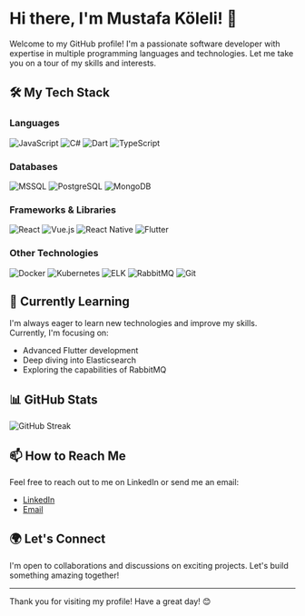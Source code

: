 # Hi there, I'm Mustafa Köleli! 👋

Welcome to my GitHub profile! I'm a passionate software developer with expertise in multiple programming languages and technologies. Let me take you on a tour of my skills and interests.

## 🛠️ My Tech Stack

### Languages
![JavaScript](https://img.shields.io/badge/-JavaScript-333333?style=flat&logo=javascript)
![C#](https://img.shields.io/badge/-C%23-333333?style=flat&logo=c-sharp)
![Dart](https://img.shields.io/badge/-Dart-333333?style=flat&logo=dart)
![TypeScript](https://img.shields.io/badge/-TypeScript-333333?style=flat&logo=typescript)

### Databases
![MSSQL](https://img.shields.io/badge/-MSSQL-333333?style=flat&logo=microsoft-sql-server)
![PostgreSQL](https://img.shields.io/badge/-PostgreSQL-333333?style=flat&logo=postgresql)
![MongoDB](https://img.shields.io/badge/-MongoDB-333333?style=flat&logo=mongodb)

### Frameworks & Libraries
![React](https://img.shields.io/badge/-React-333333?style=flat&logo=react)
![Vue.js](https://img.shields.io/badge/-Vue.js-333333?style=flat&logo=vue.js)
![React Native](https://img.shields.io/badge/-React%20Native-333333?style=flat&logo=react)
![Flutter](https://img.shields.io/badge/-Flutter-333333?style=flat&logo=flutter)

### Other Technologies
![Docker](https://img.shields.io/badge/-Docker-2496ED?style=flat&logo=docker&logoColor=white)
![Kubernetes](https://img.shields.io/badge/-Kubernetes-326CE5?style=flat&logo=kubernetes&logoColor=white)
![ELK](https://img.shields.io/badge/-ELK-333333?style=flat&logo=elasticsearch)
![RabbitMQ](https://img.shields.io/badge/-RabbitMQ-333333?style=flat&logo=rabbitmq)
![Git](https://img.shields.io/badge/-Git-333333?style=flat&logo=git)


## 🌱 Currently Learning

I'm always eager to learn new technologies and improve my skills. Currently, I'm focusing on:

- Advanced Flutter development
- Deep diving into Elasticsearch
- Exploring the capabilities of RabbitMQ

## 📊 GitHub Stats

![GitHub Streak](https://github-readme-streak-stats.herokuapp.com/?user=mustafakoleli&theme=radical)

## 📫 How to Reach Me

Feel free to reach out to me on LinkedIn or send me an email:

- [LinkedIn](https://www.linkedin.com/in/mustafakoleli)
- [Email](mailto:mustafakoleli@gmail.com)

## 🌍 Let's Connect

I'm open to collaborations and discussions on exciting projects. Let's build something amazing together!

---

Thank you for visiting my profile! Have a great day! 😊
